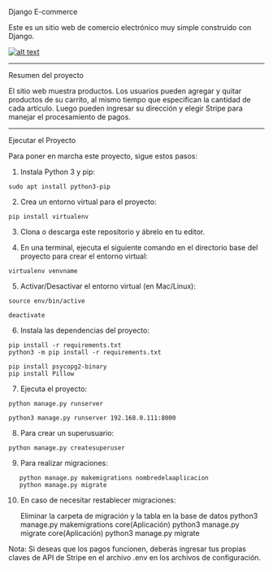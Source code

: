 Django E-commerce

Este es un sitio web de comercio electrónico muy simple construido con Django.

[![alt text](https://justdjango.s3-us-west-2.amazonaws.com/media/gifs/djecommerce.gif "Logo")](https://youtu.be/z4USlooVXG0)

---

Resumen del proyecto

El sitio web muestra productos. Los usuarios pueden agregar y quitar productos de su carrito, al mismo tiempo que especifican la cantidad de cada artículo. Luego pueden ingresar su dirección y elegir Stripe para manejar el procesamiento de pagos.

---

Ejecutar el Proyecto

Para poner en marcha este proyecto, sigue estos pasos:

1. Instala Python 3 y pip:

```
sudo apt install python3-pip
```

2. Crea un entorno virtual para el proyecto:

```
pip install virtualenv
```

3. Clona o descarga este repositorio y ábrelo en tu editor.

4. En una terminal, ejecuta el siguiente comando en el directorio base del proyecto para crear el entorno virtual:

```
virtualenv venvname
```

5. Activar/Desactivar el entorno virtual (en Mac/Linux):

```
source env/bin/active

deactivate
```

6. Instala las dependencias del proyecto:

```
pip install -r requirements.txt
python3 -m pip install -r requirements.txt 

pip install psycopg2-binary
pip install Pillow
```

7. Ejecuta el proyecto:

  ```
python manage.py runserver

python3 manage.py runserver 192.168.0.111:8000
```

8. Para crear un superusuario:

```
python manage.py createsuperuser
```

9. Para realizar migraciones:
```
   python manage.py makemigrations nombredelaaplicacion
   python manage.py migrate
```
10. En caso de necesitar restablecer migraciones:

    Eliminar la carpeta de migración y la tabla en la base de datos
    python3 manage.py makemigrations core(Aplicación)
    python3 manage.py migrate core(Aplicación)
    python3 manage.py migrate

Nota: Si deseas que los pagos funcionen, deberás ingresar tus propias claves de API de Stripe en el archivo .env en los archivos de configuración.
